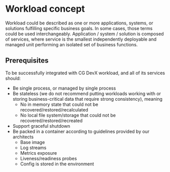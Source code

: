 # Workload concept 

Workload could be described as one or more applications, systems, or solutions fulfilling specific business goals. In
some cases, those terms could be used interchangeably.
Application / system / solution is composed of services, where service is the smallest independently deployable and
managed unit performing an isolated set of business functions.

## Prerequisites

To be successfully integrated with CG DevX workload, and all of its services should:

- Be single process, or managed by single process
- Be stateless (we do not recommend putting workloads working with or storing business-critical data that require strong consistency), meaning
    - No in memory state that could not be recovered/restored/recalculated
    - No local file system/storage that could not be recovered/restored/recreated
- Support graceful shutdown
- Be packed in a container according to guidelines provided by our architects
    - Base image
    - Log streams
    - Metrics exposure
    - Liveness/readiness probes
    - Config is stored in the environment
